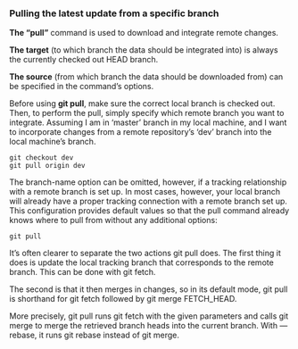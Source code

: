 ### Pulling the latest update from a specific branch

**The “pull”** command is used to download and integrate remote changes.

**The target** (to which branch the data should be integrated into) is always the currently checked out HEAD branch.

**The source** (from which branch the data should be downloaded from) can be specified in the command’s options.

Before using **git pull**, make sure the correct local branch is checked out. Then, to perform the pull, simply specify which remote branch you want to integrate. Assuming I am in ‘master’ branch in my local machine, and I want to incorporate changes from a remote repository’s ‘dev’ branch into the local machine’s branch.

```
git checkout dev
git pull origin dev
```

The branch-name option can be omitted, however, if a tracking relationship with a remote branch is set up. In most cases, however, your local branch will already have a proper tracking connection with a remote branch set up. This configuration provides default values so that the pull command already knows where to pull from without any additional options:

`git pull`

It’s often clearer to separate the two actions git pull does. The first thing it does is update the local tracking branch that corresponds to the remote branch. This can be done with git fetch.

The second is that it then merges in changes, so in its default mode, git pull is shorthand for git fetch followed by git merge FETCH_HEAD.

More precisely, git pull runs git fetch with the given parameters and calls git merge to merge the retrieved branch heads into the current branch. With — rebase, it runs git rebase instead of git merge.
